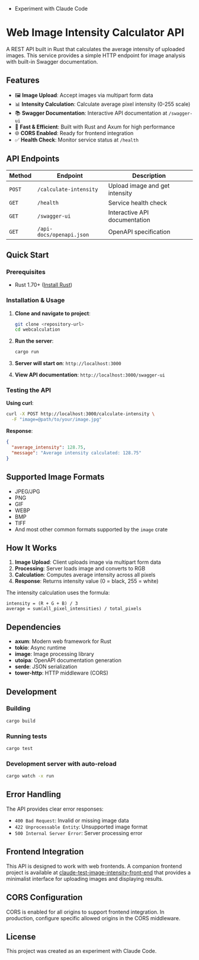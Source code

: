 - Experiment with Claude Code


# Web Image Intensity Calculator API

A REST API built in Rust that calculates the average intensity of uploaded images. This service provides a simple HTTP endpoint for image analysis with built-in Swagger documentation.

## Features

- 🖼️ **Image Upload**: Accept images via multipart form data
- 📊 **Intensity Calculation**: Calculate average pixel intensity (0-255 scale)
- 📚 **Swagger Documentation**: Interactive API documentation at `/swagger-ui`
- 🚀 **Fast & Efficient**: Built with Rust and Axum for high performance
- 🌐 **CORS Enabled**: Ready for frontend integration
- ✅ **Health Check**: Monitor service status at `/health`

## API Endpoints

| Method | Endpoint | Description |
|--------|----------|-------------|
| `POST` | `/calculate-intensity` | Upload image and get intensity |
| `GET` | `/health` | Service health check |
| `GET` | `/swagger-ui` | Interactive API documentation |
| `GET` | `/api-docs/openapi.json` | OpenAPI specification |

## Quick Start

### Prerequisites

- Rust 1.70+ ([Install Rust](https://rustup.rs/))

### Installation & Usage

1. **Clone and navigate to project**:
   ```bash
   git clone <repository-url>
   cd webcalculation
   ```

2. **Run the server**:
   ```bash
   cargo run
   ```

3. **Server will start on**: `http://localhost:3000`

4. **View API documentation**: `http://localhost:3000/swagger-ui`

### Testing the API

**Using curl**:
```bash
curl -X POST http://localhost:3000/calculate-intensity \
  -F "image=@path/to/your/image.jpg"
```

**Response**:
```json
{
  "average_intensity": 128.75,
  "message": "Average intensity calculated: 128.75"
}
```

## Supported Image Formats

- JPEG/JPG
- PNG
- GIF
- WEBP
- BMP
- TIFF
- And most other common formats supported by the `image` crate

## How It Works

1. **Image Upload**: Client uploads image via multipart form data
2. **Processing**: Server loads image and converts to RGB
3. **Calculation**: Computes average intensity across all pixels
4. **Response**: Returns intensity value (0 = black, 255 = white)

The intensity calculation uses the formula:
```
intensity = (R + G + B) / 3
average = sum(all_pixel_intensities) / total_pixels
```

## Dependencies

- **axum**: Modern web framework for Rust
- **tokio**: Async runtime
- **image**: Image processing library
- **utoipa**: OpenAPI documentation generation
- **serde**: JSON serialization
- **tower-http**: HTTP middleware (CORS)

## Development

### Building
```bash
cargo build
```

### Running tests
```bash
cargo test
```

### Development server with auto-reload
```bash
cargo watch -x run
```

## Error Handling

The API provides clear error responses:

- `400 Bad Request`: Invalid or missing image data
- `422 Unprocessable Entity`: Unsupported image format
- `500 Internal Server Error`: Server processing error

## Frontend Integration

This API is designed to work with web frontends. A companion frontend project is available at [claude-test-image-intensity-front-end](https://github.com/year221/claude-test-image-intensity-front-end) that provides a minimalist interface for uploading images and displaying results.

## CORS Configuration

CORS is enabled for all origins to support frontend integration. In production, configure specific allowed origins in the CORS middleware.

## License

This project was created as an experiment with Claude Code.
